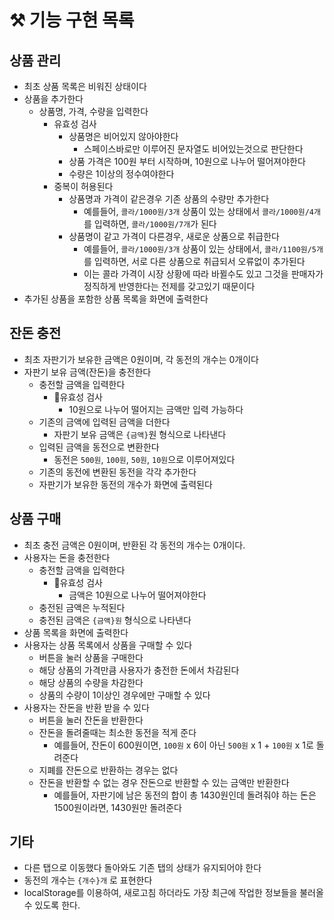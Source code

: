 # :hammer_and_pick: 기능 구현 목록

## 상품 관리
- 최초 상품 목록은 비워진 상태이다
- 상품을 추가한다
  - 상품명, 가격, 수량을 입력한다
    - 유효성 검사
      - 상품명은 비어있지 않아야한다
        - 스페이스바로만 이루어진 문자열도 비어있는것으로 판단한다
      - 상품 가격은 100원 부터 시작하며, 10원으로 나누어 떨어져야한다
      - 수량은 1이상의 정수여야한다
    - 중복이 허용된다
      - 상품명과 가격이 같은경우 기존 상품의 수량만 추가한다
        - 예를들어, `콜라/1000원/3개` 상품이 있는 상태에서 `콜라/1000원/4개`를 입력하면, `콜라/1000원/7개`가 된다
      - 상품명이 같고 가격이 다른경우, 새로운 상품으로 취급한다
        - 예를들어, `콜라/1000원/3개` 상품이 있는 상태에서, `콜라/1100원/5개`를 입력하면, 서로 다른 상품으로 취급되서 오류없이 추가된다
        - 이는 콜라 가격이 시장 상황에 따라 바뀔수도 있고 그것을 판매자가 정직하게 반영한다는 전제를 갖고있기 때문이다
- 추가된 상품을 포함한 상품 목록을 화면에 출력한다

## 잔돈 충전
- 최초 자판기가 보유한 금액은 0원이며, 각 동전의 개수는 0개이다
- 자판기 보유 금액(잔돈)을 충전한다
  - 충전할 금액을 입력한다
    - :vertical_traffic_light:유효성 검사
      - 10원으로 나누어 떨어지는 금액만 입력 가능하다
  - 기존의 금액에 입력된 금액을 더한다
    - 자판기 보유 금액은 `{금액}`원 형식으로 나타낸다
  - 입력된 금액을 동전으로 변환한다
    - 동전은 `500원`, `100원`, `50원`, `10원`으로 이루어져있다
  - 기존의 동전에 변환된 동전을 각각 추가한다
  - 자판기가 보유한 동전의 개수가 화면에 출력된다

## 상품 구매
- 최초 충전 금액은 0원이며, 반환된 각 동전의 개수는 0개이다.
- 사용자는 돈을 충전한다
  - 충전할 금액을 입력한다
    - :vertical_traffic_light:유효성 검사
      - 금액은 10원으로 나누어 떨어져야한다
  - 충전된 금액은 누적된다
  - 충전된 금액은 `{금액}원` 형식으로 나타낸다
- 상품 목록을 화면에 출력한다
- 사용자는 상품 목록에서 상품을 구매할 수 있다
  - 버튼을 눌러 상품을 구매한다
  - 해당 상품의 가격만큼 사용자가 충전한 돈에서 차감된다
  - 해당 상품의 수량을 차감한다
  - 상품의 수량이 1이상인 경우에만 구매할 수 있다
- 사용자는 잔돈을 반환 받을 수 있다
  - 버튼을 눌러 잔돈을 반환한다
  - 잔돈을 돌려줄때는 최소한 동전을 적게 준다
    - 예를들어, 잔돈이 600원이면, `100원` x 6이 아닌 `500원` x 1 + `100원` x 1로 돌려준다
  - 지폐를 잔돈으로 반환하는 경우는 없다
  - 잔돈을 반환할 수 없는 경우 잔돈으로 반환할 수 있는 금액만 반환한다
    - 예를들어, 자판기에 남은 동전의 합이 총 1430원인데 돌려줘야 하는 돈은 1500원이라면, 1430원만 돌려준다

## 기타
- 다른 탭으로 이동했다 돌아와도 기존 탭의 상태가 유지되어야 한다
- 동전의 개수는 `{개수}개` 로 표현한다
- localStorage를 이용하여, 새로고침 하더라도 가장 최근에 작업한 정보들을 불러올 수 있도록 한다.